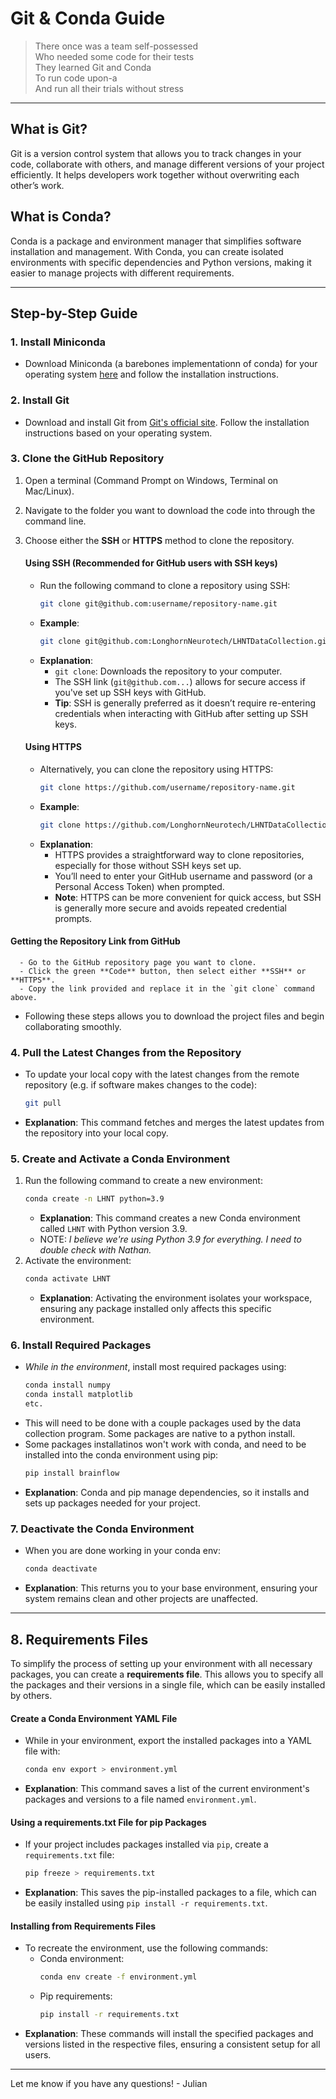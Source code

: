 # Git & Conda Guide

> There once was a team self-possessed \
Who needed some code for their tests\
They learned Git and Conda\
To run code upon-a\
And run all their trials without stress



---

## **What is Git?**
Git is a version control system that allows you to track changes in your code, collaborate with others, and manage different versions of your project efficiently. It helps developers work together without overwriting each other’s work.

## **What is Conda?**
Conda is a package and environment manager that simplifies software installation and management. With Conda, you can create isolated environments with specific dependencies and Python versions, making it easier to manage projects with different requirements.

---

## **Step-by-Step Guide**

### **1. Install Miniconda**
   - Download Miniconda (a barebones implementationn of conda) for your operating system [here](https://docs.conda.io/en/latest/miniconda.html) and follow the installation instructions.

### **2. Install Git**
   - Download and install Git from [Git's official site](https://git-scm.com/). Follow the installation instructions based on your operating system.

### **3. Clone the GitHub Repository**
   1. Open a terminal (Command Prompt on Windows, Terminal on Mac/Linux).
   2. Navigate to the folder you want to download the code into through the command line.
   3. Choose either the **SSH** or **HTTPS** method to clone the repository.

      #### **Using SSH (Recommended for GitHub users with SSH keys)**
      - Run the following command to clone a repository using SSH:
         ```bash
         git clone git@github.com:username/repository-name.git
         ```
      - **Example**:
         ```bash
         git clone git@github.com:LonghornNeurotech/LHNTDataCollection.git
         ```
      - **Explanation**:
         - `git clone`: Downloads the repository to your computer.
         - The SSH link (`git@github.com...`) allows for secure access if you've set up SSH keys with GitHub.
         - **Tip**: SSH is generally preferred as it doesn’t require re-entering credentials when interacting with GitHub after setting up SSH keys.

      #### **Using HTTPS**
      - Alternatively, you can clone the repository using HTTPS:
         ```bash
         git clone https://github.com/username/repository-name.git
         ```
      - **Example**:
         ```bash
         git clone https://github.com/LonghornNeurotech/LHNTDataCollection.git
         ```
      - **Explanation**:
         - HTTPS provides a straightforward way to clone repositories, especially for those without SSH keys set up.
         - You’ll need to enter your GitHub username and password (or a Personal Access Token) when prompted.
         - **Note**: HTTPS can be more convenient for quick access, but SSH is generally more secure and avoids repeated credential prompts.

   #### Getting the Repository Link from GitHub
      - Go to the GitHub repository page you want to clone.
      - Click the green **Code** button, then select either **SSH** or **HTTPS**.
      - Copy the link provided and replace it in the `git clone` command above.

   - Following these steps allows you to download the project files and begin collaborating smoothly.
### **4. Pull the Latest Changes from the Repository**
   - To update your local copy with the latest changes from the remote repository (e.g. if software makes changes to the code):
     ```bash
     git pull
     ```
   - **Explanation**: This command fetches and merges the latest updates from the repository into your local copy.
### **5. Create and Activate a Conda Environment**
   1. Run the following command to create a new environment:
      ```bash
      conda create -n LHNT python=3.9
      ```
      - **Explanation**: This command creates a new Conda environment called `LHNT` with Python version 3.9.
      - NOTE: *I believe we're using Python 3.9 for everything. I need to double check with Nathan.*
   2. Activate the environment:
      ```bash
      conda activate LHNT
      ```
      - **Explanation**: Activating the environment isolates your workspace, ensuring any package installed only affects this specific environment.

### **6. Install Required Packages**
   - _While in the environment_, install most required packages using:
     ```bash
     conda install numpy
     conda install matplotlib
     etc.
     ```
   - This will need to be done with a couple packages used by the data collection program. Some packages are native to a python install.
   - Some packages installatinos won't work with conda, and need to be installed into the conda environment using pip:
     ```bash
     pip install brainflow
     ```
   - **Explanation**: Conda and pip manage dependencies, so it installs and sets up packages needed for your project.

### **7. Deactivate the Conda Environment**
   - When you are done working in your conda env:
     ```bash
     conda deactivate
     ```
   - **Explanation**: This returns you to your base environment, ensuring your system remains clean and other projects are unaffected.

---

## **8. Requirements Files**

   To simplify the process of setting up your environment with all necessary packages, you can create a **requirements file**. This allows you to specify all the packages and their versions in a single file, which can be easily installed by others.

   #### **Create a Conda Environment YAML File**
   - While in your environment, export the installed packages into a YAML file with:
     ```bash
     conda env export > environment.yml
     ```
   - **Explanation**: This command saves a list of the current environment's packages and versions to a file named `environment.yml`.

   #### **Using a requirements.txt File for pip Packages**
   - If your project includes packages installed via `pip`, create a `requirements.txt` file:
     ```bash
     pip freeze > requirements.txt
     ```
   - **Explanation**: This saves the pip-installed packages to a file, which can be easily installed using `pip install -r requirements.txt`.

   #### **Installing from Requirements Files**
   - To recreate the environment, use the following commands:
     - Conda environment:
       ```bash
       conda env create -f environment.yml
       ```
     - Pip requirements:
       ```bash
       pip install -r requirements.txt
       ```
   - **Explanation**: These commands will install the specified packages and versions listed in the respective files, ensuring a consistent setup for all users.

---

Let me know if you have any questions! - Julian
